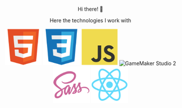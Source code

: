 <div align="center">
  <p>Hi there! 👋</p>
  <p>Here the technologies I work with</p>
  <img title="HTML5" src="https://raw.githubusercontent.com/devicons/devicon/2ae2a900d2f041da66e950e4d48052658d850630/icons/html5/html5-original.svg" width=100>
  <img title="CSS3" src="https://raw.githubusercontent.com/devicons/devicon/2ae2a900d2f041da66e950e4d48052658d850630/icons/css3/css3-original.svg" width=100>
  <img title="JavaScript" src="https://raw.githubusercontent.com/devicons/devicon/2ae2a900d2f041da66e950e4d48052658d850630/icons/javascript/javascript-original.svg" width=100>
  <img title="GameMaker Studio 2" src="https://www.seekpng.com/png/full/143-1434160_xbox-logo-game-maker-studio-1-4-license-free.png" width=100>    
  <img title="CSS: Sass" src="https://raw.githubusercontent.com/devicons/devicon/2ae2a900d2f041da66e950e4d48052658d850630/icons/sass/sass-original.svg" width=100>
  <img title="JS: React" src="https://raw.githubusercontent.com/devicons/devicon/2ae2a900d2f041da66e950e4d48052658d850630/icons/react/react-original.svg" width=100>  
</div>
